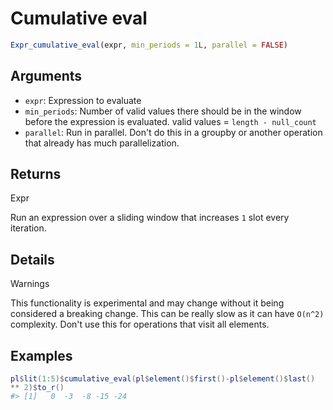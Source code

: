 # Cumulative eval

```r
Expr_cumulative_eval(expr, min_periods = 1L, parallel = FALSE)
```

## Arguments

- `expr`: Expression to evaluate
- `min_periods`: Number of valid values there should be in the window before the expression is evaluated. valid values = `length - null_count`
- `parallel`: Run in parallel. Don't do this in a groupby or another operation that already has much parallelization.

## Returns

Expr

Run an expression over a sliding window that increases `1` slot every iteration.

## Details

Warnings

This functionality is experimental and may change without it being considered a breaking change. This can be really slow as it can have `O(n^2)` complexity. Don't use this for operations that visit all elements.

## Examples

<pre class='r-example'><code><span class='r-in'><span><span class='va'>pl</span><span class='op'>$</span><span class='fu'>lit</span><span class='op'>(</span><span class='fl'>1</span><span class='op'>:</span><span class='fl'>5</span><span class='op'>)</span><span class='op'>$</span><span class='fu'>cumulative_eval</span><span class='op'>(</span><span class='va'>pl</span><span class='op'>$</span><span class='fu'>element</span><span class='op'>(</span><span class='op'>)</span><span class='op'>$</span><span class='fu'>first</span><span class='op'>(</span><span class='op'>)</span><span class='op'>-</span><span class='va'>pl</span><span class='op'>$</span><span class='fu'>element</span><span class='op'>(</span><span class='op'>)</span><span class='op'>$</span><span class='fu'>last</span><span class='op'>(</span><span class='op'>)</span> <span class='op'>**</span> <span class='fl'>2</span><span class='op'>)</span><span class='op'>$</span><span class='fu'>to_r</span><span class='op'>(</span><span class='op'>)</span></span></span>
<span class='r-out co'><span class='r-pr'>#&gt;</span> [1]   0  -3  -8 -15 -24</span>
 </code></pre>